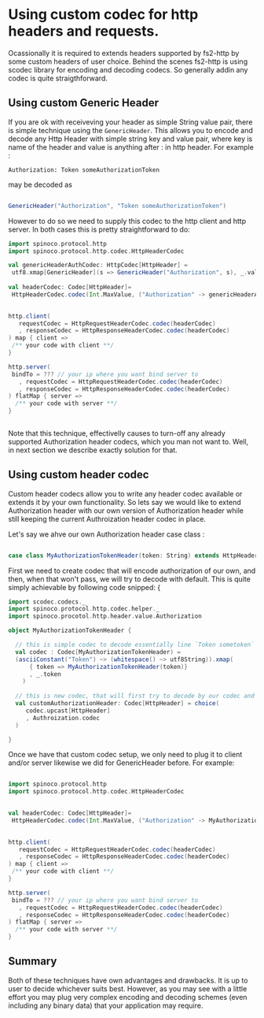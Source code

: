 # Using custom codec for http headers and requests. 

Ocassionally it is required to extends headers supported by fs2-http by some custom headers of user choice. Behind the scenes fs2-http is using scodec library for encoding and decoding codecs. So generally addin any codec is quite straigthforward. 

## Using custom Generic Header

If you are ok with receiveving your header as simple String value pair, there is simple technique using the `GenericHeader`. This allows you to encode and decode any Http Header with simple string key and value pair, where key is name of the header and value is anything after : in http header. For example : 

```
Authorization: Token someAuthorizationToken

```
may be decoded as 

```scala

GenericHeader("Authorization", "Token someAuthorizationToken") 

```

However to do so we need to supply this codec to the http client and http server. In both cases this is pretty straightforward to do: 

```scala
import spinoco.protocol.http
import spinoco.protocol.http.codec.HttpHeaderCodec

val genericHeaderAuthCodec: HttpCodec[HttpHeader] = 
 utf8.xmap[GenericHeader](s => GenericHeader("Authorization", s), _.value).upcast[HttpHeader]
 
val headerCodec: Codec[HttpHeader]= 
 HttpHeaderCodec.codec(Int.MaxValue, ("Authorization" -> genericHeaderAuthCodec))
 

http.client(
   requestCodec = HttpRequestHeaderCodec.codec(headerCodec)
   , responseCodec = HttpResponseHeaderCodec.codec(headerCodec)
) map { client => 
 /** your code with client **/
}

http.server(
 bindTo = ??? // your ip where you want bind server to 
   , requestCodec = HttpRequestHeaderCodec.codec(headerCodec)
   , responseCodec = HttpResponseHeaderCodec.codec(headerCodec)
) flatMap { server => 
  /** your code with server **/
}
  


```

Note that this technique, effectivelly causes to turn-off any already supported Authorization header codecs, which you man not want to. Well, in next section we describe exactly solution for that. 


## Using custom header codec

Custom header codecs allow you to write any header codec available or extends it by your own functionality. So lets say we would like to extend Authorization header with our own version of Authorization header while still keeping the current Authroization header codec in place. 

Let's say we ahve our own Authorization header case class : 
```scala

case class MyAuthorizationTokenHeader(token: String) extends HttpHeader

```

First we need to create codec that will encode authorization of our own, and then, when that won't pass, we will try to decode with default. This is quite simply achievable by following code snipped: {

```scala
import scodec.codecs._
import spinoco.protocol.http.codec.helper._
import spinoco.procotol.http.header.value.Authorization 

object MyAuthorizationTokenHeader {

  // this is simple codec to decode essentially line `Token sometoken`
  val codec : Codec[MyAuthorizationTokenHeader) = 
  (asciiConstant("Token") ~> (whitespace() ~> utf8String)).xmap(
      { token => MyAuthorizationTokenHeader(token)}
      , _.token
    )
    
  // this is new codec, that will first try to decode by our codec and then if that fails, will use default authroization codec.   
  val customAuthorizationHeader: Codec[HttpHeader] = choice(
     codec.upcast[HttpHeader]
     , Authroization.codec
  )

}

```

Once we have that custom codec setup, we only need to plug it to client and/or server likewise we did for GenericHeader before. For example: 

```scala

import spinoco.protocol.http
import spinoco.protocol.http.codec.HttpHeaderCodec

  
val headerCodec: Codec[HttpHeader]= 
 HttpHeaderCodec.codec(Int.MaxValue, ("Authorization" -> MyAuthorizationTokenHeader.customAuthorizationHeader))
 

http.client(
   requestCodec = HttpRequestHeaderCodec.codec(headerCodec)
   , responseCodec = HttpResponseHeaderCodec.codec(headerCodec)
) map { client => 
 /** your code with client **/
}

http.server(
 bindTo = ??? // your ip where you want bind server to 
   , requestCodec = HttpRequestHeaderCodec.codec(headerCodec)
   , responseCodec = HttpResponseHeaderCodec.codec(headerCodec)
) flatMap { server => 
  /** your code with server **/
}


```

## Summary

Both of these techniques have own advantages and drawbacks. It is up to user to decide whichever suits best. However, as you may see with a little effort you may plug very complex encoding and decoding schemes (even including any binary data) that your application may require. 



